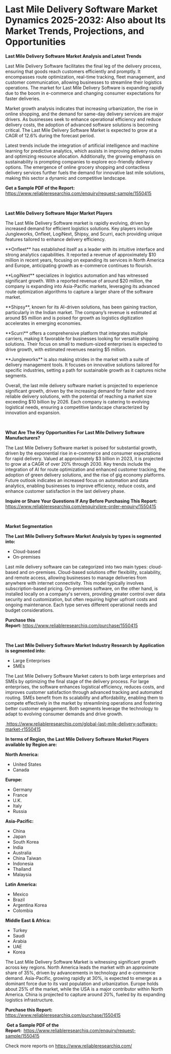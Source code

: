 <p><h1>Last Mile Delivery Software Market Dynamics 2025-2032: Also about Its Market Trends, Projections, and Opportunities</h1></p><p><strong>Last Mile Delivery Software Market Analysis and Latest Trends</strong></p>
<p><p>Last Mile Delivery Software facilitates the final leg of the delivery process, ensuring that goods reach customers efficiently and promptly. It encompasses route optimization, real-time tracking, fleet management, and customer communication, allowing businesses to streamline their logistics operations. The market for Last Mile Delivery Software is expanding rapidly due to the boom in e-commerce and changing consumer expectations for faster deliveries.</p><p>Market growth analysis indicates that increasing urbanization, the rise in online shopping, and the demand for same-day delivery services are major drivers. As businesses seek to enhance operational efficiency and reduce delivery costs, the adoption of advanced software solutions is becoming critical. The Last Mile Delivery Software Market is expected to grow at a CAGR of 12.6% during the forecast period.</p><p>Latest trends include the integration of artificial intelligence and machine learning for predictive analytics, which assists in improving delivery routes and optimizing resource allocation. Additionally, the growing emphasis on sustainability is prompting companies to explore eco-friendly delivery options. The emergence of online grocery shopping and contactless delivery services further fuels the demand for innovative last mile solutions, making this sector a dynamic and competitive landscape.</p></p>
<p><strong>Get a Sample PDF of the Report:&nbsp;</strong> <a href="https://www.reliableresearchiq.com/enquiry/request-sample/1550415?utm_campaign=3282&utm_medium=2&utm_source=Github&utm_content=ia&utm_term=09032025&utm_id=last-mile-delivery-software">https://www.reliableresearchiq.com/enquiry/request-sample/1550415</a></p>
<p>&nbsp;</p>
<p><strong>Last Mile Delivery Software Major Market Players</strong></p>
<p><p>The Last Mile Delivery Software market is rapidly evolving, driven by increased demand for efficient logistics solutions. Key players include Jungleworks, Onfleet, LogiNext, Shipsy, and Scurri, each providing unique features tailored to enhance delivery efficiency.</p><p>**Onfleet** has established itself as a leader with its intuitive interface and strong analytics capabilities. It reported a revenue of approximately $10 million in recent years, focusing on expanding its services in North America and Europe, anticipating growth as e-commerce continues to flourish.</p><p>**LogiNext** specializes in logistics automation and has witnessed significant growth. With a reported revenue of around $20 million, the company is expanding into Asia-Pacific markets, leveraging its advanced route optimization algorithms to capture a larger share of the software market.</p><p>**Shipsy**, known for its AI-driven solutions, has been gaining traction, particularly in the Indian market. The company’s revenue is estimated at around $5 million and is poised for growth as logistics digitization accelerates in emerging economies.</p><p>**Scurri** offers a comprehensive platform that integrates multiple carriers, making it favorable for businesses looking for versatile shipping solutions. Their focus on small to medium-sized enterprises is expected to drive growth, with estimated revenues nearing $5 million.</p><p>**Jungleworks** is also making strides in the market with a suite of delivery management tools. It focuses on innovative solutions tailored for specific industries, setting a path for sustainable growth as it captures niche segments.</p><p>Overall, the last mile delivery software market is projected to experience significant growth, driven by the increasing demand for faster and more reliable delivery solutions, with the potential of reaching a market size exceeding $10 billion by 2026. Each company is catering to evolving logistical needs, ensuring a competitive landscape characterized by innovation and expansion.</p></p>
<p>&nbsp;</p>
<p><strong>What Are The Key Opportunities For Last Mile Delivery Software Manufacturers?</strong></p>
<p><p>The Last Mile Delivery Software market is poised for substantial growth, driven by the exponential rise in e-commerce and consumer expectations for rapid delivery. Valued at approximately $3 billion in 2023, it is projected to grow at a CAGR of over 20% through 2030. Key trends include the integration of AI for route optimization and enhanced customer tracking, the adoption of green delivery solutions, and the rise of gig economy platforms. Future outlook indicates an increased focus on automation and data analytics, enabling businesses to improve efficiency, reduce costs, and enhance customer satisfaction in the last delivery phase.</p></p>
<p><strong>Inquire or Share Your Questions If Any Before Purchasing This Report:</strong> <a href="https://www.reliableresearchiq.com/enquiry/pre-order-enquiry/1550415?utm_campaign=3282&utm_medium=2&utm_source=Github&utm_content=ia&utm_term=09032025&utm_id=last-mile-delivery-software">https://www.reliableresearchiq.com/enquiry/pre-order-enquiry/1550415</a></p>
<p>&nbsp;</p>
<p><strong>Market Segmentation</strong></p>
<p><strong>The Last Mile Delivery Software Market Analysis by types is segmented into:</strong></p>
<p><ul><li>Cloud-based</li><li>On-premises</li></ul></p>
<p><p>Last mile delivery software can be categorized into two main types: cloud-based and on-premises. Cloud-based solutions offer flexibility, scalability, and remote access, allowing businesses to manage deliveries from anywhere with internet connectivity. This model typically involves subscription-based pricing. On-premises software, on the other hand, is installed locally on a company's servers, providing greater control over data security and customization, but often requiring higher upfront costs and ongoing maintenance. Each type serves different operational needs and budget considerations.</p></p>
<p><strong>Purchase this Report:&nbsp;</strong><a href="https://www.reliableresearchiq.com/purchase/1550415?utm_campaign=3282&utm_medium=2&utm_source=Github&utm_content=ia&utm_term=09032025&utm_id=last-mile-delivery-software">https://www.reliableresearchiq.com/purchase/1550415</a></p>
<p>&nbsp;</p>
<p><strong>The Last Mile Delivery Software Market Industry Research by Application is segmented into:</strong></p>
<p><ul><li>Large Enterprises</li><li>SMEs</li></ul></p>
<p><p>The Last Mile Delivery Software Market caters to both large enterprises and SMEs by optimizing the final stage of the delivery process. For large enterprises, the software enhances logistical efficiency, reduces costs, and improves customer satisfaction through advanced tracking and automated routing. SMEs benefit from its scalability and affordability, enabling them to compete effectively in the market by streamlining operations and fostering better customer engagement. Both segments leverage the technology to adapt to evolving consumer demands and drive growth.</p></p>
<p><a href="https://www.reliableresearchiq.com/global-last-mile-delivery-software-market-r1550415?utm_campaign=3282&utm_medium=2&utm_source=Github&utm_content=ia&utm_term=09032025&utm_id=last-mile-delivery-software">&nbsp;https://www.reliableresearchiq.com/global-last-mile-delivery-software-market-r1550415</a></p>
<p><strong>In terms of Region, the Last Mile Delivery Software Market Players available by Region are:</strong></p>
<p>
    <p> <strong> North America: </strong>
        <ul>
            <li>United States</li>
            <li>Canada</li>
        </ul>
        </p> 
    <p> <strong> Europe: </strong>
        <ul>
            <li>Germany</li>
            <li>France</li>
            <li>U.K.</li>
            <li>Italy</li>
            <li>Russia</li>
        </ul>
        </p> 
    <p> <strong> Asia-Pacific: </strong>
        <ul>
            <li>China</li>
            <li>Japan</li>
            <li>South Korea</li>
            <li>India</li>
            <li>Australia</li>
            <li>China Taiwan</li>
            <li>Indonesia</li>
            <li>Thailand</li>
            <li>Malaysia</li>
        </ul>
        </p> 
    <p> <strong> Latin America: </strong>
        <ul>
            <li>Mexico</li>
            <li>Brazil</li>
            <li>Argentina Korea</li>
            <li>Colombia</li>
        </ul>
        </p> 
    <p> <strong> Middle East & Africa: </strong>
        <ul>
            <li>Turkey</li>
            <li>Saudi</li>
            <li>Arabia</li>
            <li>UAE</li>
            <li>Korea</li>
        </ul>
    </p>
    </p>
<p><p>The Last Mile Delivery Software Market is witnessing significant growth across key regions. North America leads the market with an approximate share of 35%, driven by advancements in technology and e-commerce demand. Asia-Pacific, growing rapidly at 30%, is expected to emerge as a dominant force due to its vast population and urbanization. Europe holds about 25% of the market, while the USA is a major contributor within North America. China is projected to capture around 20%, fueled by its expanding logistics infrastructure.</p></p>
<p><strong>Purchase this Report: </strong><a href="https://www.reliableresearchiq.com/purchase/1550415?utm_campaign=3282&utm_medium=2&utm_source=Github&utm_content=ia&utm_term=09032025&utm_id=last-mile-delivery-software">https://www.reliableresearchiq.com/purchase/1550415</a></p>
<p>&nbsp;<strong>Get a Sample PDF of the Report:&nbsp;&nbsp;</strong><a href="https://www.reliableresearchiq.com/enquiry/request-sample/1550415?utm_campaign=3282&utm_medium=2&utm_source=Github&utm_content=ia&utm_term=09032025&utm_id=last-mile-delivery-software">https://www.reliableresearchiq.com/enquiry/request-sample/1550415</a></p>
<p><strong></strong></p>
<p>Check more reports on <a href="https://www.reliableresearchiq.com/?utm_campaign=3282&utm_medium=2&utm_source=Github&utm_content=ia&utm_term=09032025&utm_id=last-mile-delivery-software">https://www.reliableresearchiq.com/</a></p>